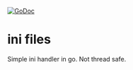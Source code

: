 [![GoDoc](https://godoc.org/github.com/KarpelesLab/ini?status.svg)](https://godoc.org/github.com/KarpelesLab/ini)

# ini files

Simple ini handler in go. Not thread safe.
